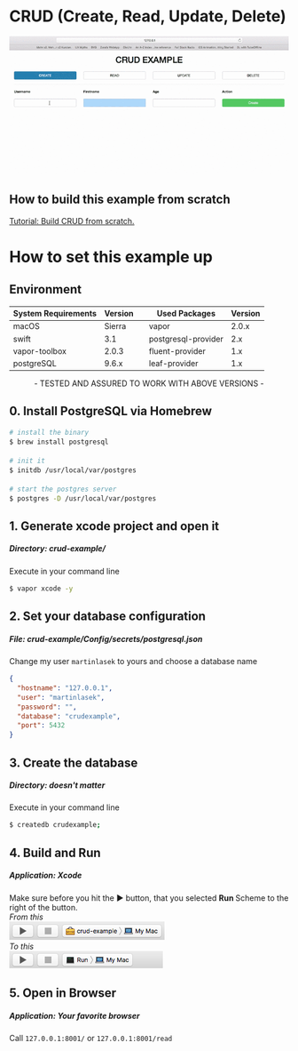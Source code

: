 # CRUD (Create, Read, Update, Delete)
![From](README/crud.gif)

## How to build this example from scratch
[Tutorial: Build CRUD from scratch.](documentation/tutorial.md)

# How to set this example up
## Environment
System Requirements | Version |  | Used Packages | Version |
------------ | ------------- | ------------- | ------------- | ------------- |
macOS | Sierra |  | vapor | 2.0.x |
swift | 3.1 |  | postgresql-provider | 2.x |
vapor-toolbox | 2.0.3 | | fluent-provider | 1.x |
postgreSQL | 9.6.x | | leaf-provider | 1.x |
<center>- TESTED AND ASSURED TO WORK WITH ABOVE VERSIONS - </center>

## 0. Install PostgreSQL via Homebrew
```bash
# install the binary
$ brew install postgresql

# init it
$ initdb /usr/local/var/postgres

# start the postgres server
$ postgres -D /usr/local/var/postgres
```

## 1. Generate xcode project and open it
##### <b>Directory:</b> crud-example/
Execute in your command line
```bash
$ vapor xcode -y
```

## 2. Set your database configuration
##### <b>File:</b> crud-example/Config/secrets/postgresql.json
Change my user `martinlasek` to yours and choose a database name
```JSON
{
  "hostname": "127.0.0.1",
  "user": "martinlasek",
  "password": "",
  "database": "crudexample",
  "port": 5432
}
```

## 3. Create the database
##### <b>Directory:</b> <i>doesn't matter</i>
Execute in your command line
```bash
$ createdb crudexample;
```

## 4. Build and Run
##### <b>Application:</b> Xcode
Make sure before you hit the ► button, that you selected <b> Run </b> Scheme to the right of the button. <br>
<i>From this</i> <br>
![From](README/Build_and_Run_1.png)
<br> <i>To this</i> <br>
![To](README/Build_and_Run_2.png)

## 5. Open in Browser
##### <b>Application:</b> Your favorite browser
Call `127.0.0.1:8001/` or `127.0.0.1:8001/read`
